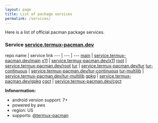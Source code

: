 ```yaml
---
layout: page
title: List of package services
permalink: /services/
---
```


Here is a list of official pacman package services.

### Service [service.termux-pacman.dev](https://service.termux-pacman.dev/)

repo name | service link
--- | --- | ---
[main](https://github.com/termux-pacman/termux-packages/tree/master/packages) | [service.termux-pacman.dev/main](https://service.termux-pacman.dev/main)
[x11](https://github.com/termux-pacman/termux-packages/tree/master/x11-packages) | [service.termux-pacman.dev/x11](https://service.termux-pacman.dev/x11)
[root](https://github.com/termux-pacman/termux-packages/tree/master/root-packages) | [service.termux-pacman.dev/root](https://service.termux-pacman.dev/root)
[tur](https://github.com/termux-pacman/tur/tree/master/tur) | [service.termux-pacman.dev/tur](https://service.termux-pacman.dev/tur)
[tur-continuous](https://github.com/termux-pacman/tur/tree/master/tur-continuous) | [service.termux-pacman.dev/tur-continuous](https://service.termux-pacman.dev/tur-continuous)
[tur-multilib](https://github.com/termux-pacman/tur/tree/master/tur-multilib) | [service.termux-pacman.dev/tur-multilib](https://service.termux-pacman.dev/tur-multilib)
[gpkg](https://github.com/termux-pacman/glibc-packages/tree/main/gpkg) | [service.termux-pacman.dev/gpkg](https://service.termux-pacman.dev/gpkg)
[cgct](https://github.com/termux-pacman/glibc-packages/tree/main/cgct) | [service.termux-pacman.dev/cgct](https://service.termux-pacman.dev/cgct)

**Infonormation:**
- android version support: 7+
- powered by aws
- region: US
- supports: [@termux-pacman](https://github.com/termux-pacman)
